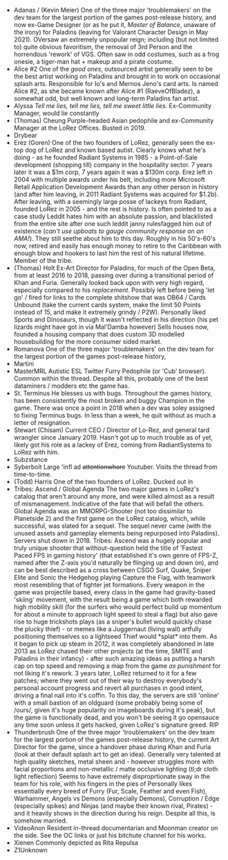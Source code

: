 - Adanas / (Kevin Meier)
One of the three major 'troublemakers' on the dev team for the largest portion of the games post-release history, and now ex-Game Designer (or as he put it, *Master of Balance*, unaware of the irony) for Paladins (leaving for Valorant Character Design in May 2021). OVersaw an extremely unpopular reign; including (but not limited to) quite obvious favoritism, the removal of 3rd Person and the horrendous 'rework' of VGS. Often saw in odd costumes, such as a frog onesie, a tiger-man hat + makeup and a pirate costume.
 - Alice #2
One of the *good ones*, outsourced artist generally seen to be the best artist working on Paladins and brought in to work on occasional splash arts. Responsible for Io's and Mernos Jeno's card arts. Is named Alice #2, as she became known after Alice #1 (RaeveOfBladez), a somewhat odd, but well known and long-term Paladins fan artist.
 - Alyssa
*Tell me lies, tell me lies, tell me sweet little lies*. Ex-Community Manager, would lie constantly
 - (Thomas) Cheung
 Purple-headed Asian pedophile and ex-Community Manager at the LoRez Offices. Busted in 2019.
 - Drybear
 - Erez (Goren)
One of the two founders of LoRez, generally seen the ex- top dog of LoRez and known based autist.
Clearly knows what he's doing - as he founded Radiant Systems in 1985 - a Point-of-Sale development (shopping till) company in the hospitality sector. 7 years later it was a $1m corp, 7 years again it was a $130m corp. Erez left in 2004 with multiple awards under his belt, including more Microsoft Retail Application Development Awards than any other person in history (and after him leaving, in 2011 Radiant Systems was acquired for $1.2b). After leaving, with a seemingly large posse of lackeys from Radiant, founded LoRez in 2005 - and the rest is history.
Is often pointed to as a case study 
Leddit hates him with an absolute passion, and blacklisted from the entire site after one such leddit janny rulesfagged him out of existence (*can't use upboats to gauge community response on an AMA!*). They still seethe about him to this day.
Roughly in his 50's-60's now, retired and easily has enough money to retire to the Caribbean with enough blow and hookers to last him the rest of his natural lifetime. Member of the tribe.
 - (Thomas) Holt
Ex-Art Director for Paladins, for much of the Open Beta, from at least 2016 to 2018, passing over during a transitional period of Khan and Furia. Generally looked back upon with very high regard, especially compared to his *replacement*. Possibly left before being 'let go' / fired for links to the complete shitshow that was OB64 / Cards Unbound (take the current cards system, make the limit 50 Points instead of 15, and make it extremely grindy / P2W). Personally liked Sports and Dinosaurs, though it wasn't reflected in his direction (his pet lizards might have got in via Mal'Damba however)
Sells houses now, founded a housing company that does custom 3D modelled housebuilding for the more consumer sided market.
 - Romanova
One of the three major 'troublemakers' on the dev team for the largest portion of the games post-release history,
 - Martini
 - MasterMRL
Autistic ESL Twitter Furry Pedophile (or 'Cub' browser). Common within the thread. Despite all this, probably one of the best dataminers / modders etc the game has.
 - St. Terminus
He blesses us with bugs. Throughout the games history, has been consistently the most broken and buggy Champion in the game. There was once a point in 2018 when a dev was soley assigned to fixing Terminus bugs. In less than a week, he quit without as much a letter of resignation.
 - Stewart (Chisam)
Current CEO / Director of Lo-Rez, and general tard wrangler since January 2019. Hasn't got up to much trouble as of yet, likely got his role as a lackey of Erez, coming from RadiantSystems to LoRez with him.
 - Subzstance
 - Syberbolt
Large 'infl ad ~~attentionwhore~~ Youtuber. Visits the thread from time-to-time.
 - (Todd) Harris
One of the two founders of LoRez. Ducked out in 
 - Tribes: Ascend / Global Agenda
The two major games in LoRez's catalog that aren't around any more, and were killed almost as a result of mismanagement. Indicative of the fate that will befall the others.
Global Agenda was an MMORPG-Shooter (not too dissimilar to Planetside 2) and the first game on the LoRez catalog, which, while successful, was slated for a sequel. The sequel never came (with the unused assets and gameplay elements being repurposed into Paladins). Servers shut down in 2018.
Tribes: Ascend was a hugely popular and truly unique shooter that without-question held the title of 'Fastest Paced FPS in gaming history' (that established it's own genre of FPS-Z, named after the Z-axis you'd naturally be flinging up and down on), and can be best described as a cross between CSGO Surf, Quake, Sniper Elite and Sonic the Hedgehog playing Capture the Flag, with teamwork most resembling that of fighter jet formations. Every weapon in the game was projectile based, every class in the game had gravity-based 'skiing' movement, with the result being a game which both rewarded high mobility skill (for the surfers who would perfect build up momentum for about a minute to approach light speed to steal a flag) but also gave rise to huge trickshots plays (as a sniper's bullet would quickly chase the plucky thief) - or memes like a Juggernaut (living wall) artfully positioning themselves so a lightseed Thief would \*splat\* into them. As it began to pick up steam in 2012, it was completely abandoned in late 2013 as LoRez chased their other projects (at the time, SMITE and Paladins in their infancy) - after such amazing ideas as putting a harsh cap on top speed and removing a map from the game *as punishment* for not liking it's rework. 3 years later, LoRez returned to it for a few patches; where they went out of their way to destroy everybody's personal account progress and revert all purchases in good intent, driving a final nail into it's coffin. To this day, the servers are still 'online' with a small bastion of an oldguard (some probably being some of /ours/, given it's huge popularity on imageboards during it's peak), but the game is functionally dead, and you won't be seeing it go opensauce any time soon unless it gets hacked, given LoRez's signature greed. RIP
 - Thunderbrush
One of the three major 'troublemakers' on the dev team for the largest portion of the games post-release history, the current Art Director for the game, since a handover phase during Khan and Furia (look at their default splash art to get an idea). Generally very talented at high quality sketches, metal sheen and  - however struggles more with facial proportions and non-metallic / matte occlusive lighting (tl;dr cloth light reflection)
Seems to have extremely disproprtionate sway in the team for his role, with his fingers in the pies of 
Personally likes essentially every breed of Furry (Fur, Scale, Feather and even Fish), Warhammer, Angels vs Demons (especially Demons), Corruption / Edge (especially spikes) and Ninjas (and maybe their known rival, Pirates) - and it heavily shows in the direction during his reign.
Despite all this, is somehow married.
 - VideoAnon
Resident in-thread documentarian and Moonman creator on the side. See the OC links or just his bitchute channel for his works.
 - Xienen
Commonly depicted as Rita Repulsa
 - Z1Unknown
